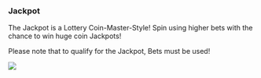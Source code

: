### Jackpot
The Jackpot is a Lottery Coin-Master-Style! Spin using higher bets with the chance to win huge coin Jackpots!

Please note that to qualify for the Jackpot, Bets must be used! 



![](https://moonactive.zendesk.com/hc/article_attachments/360005026614/Jackpot.png)


